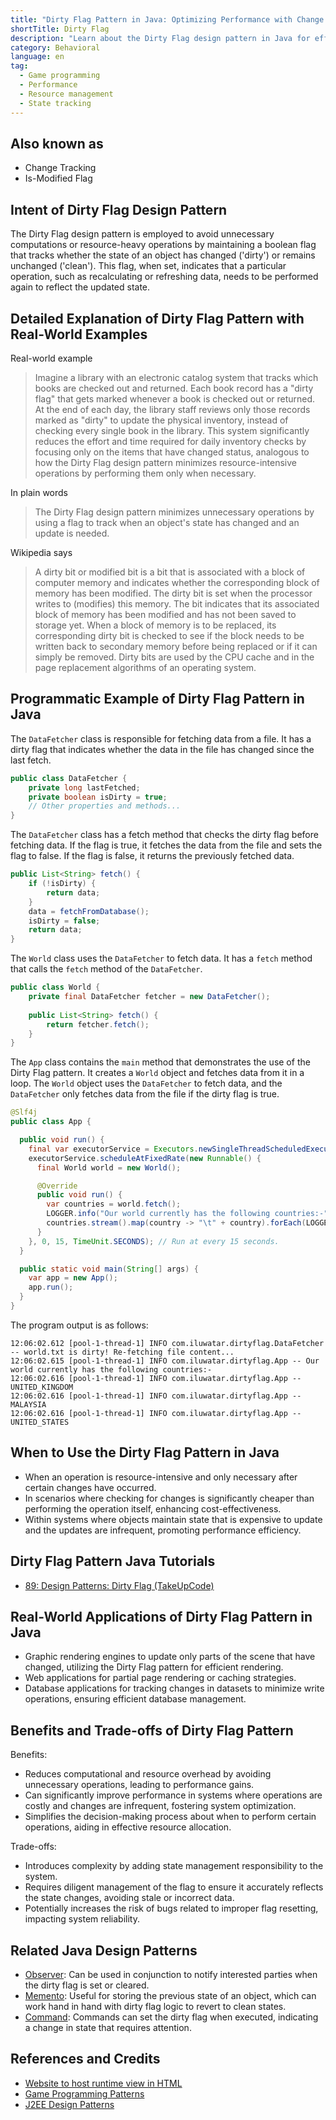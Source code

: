 ```yaml
---
title: "Dirty Flag Pattern in Java: Optimizing Performance with Change Tracking"
shortTitle: Dirty Flag
description: "Learn about the Dirty Flag design pattern in Java for efficient state tracking and resource management. Avoid unnecessary computations with practical examples and use cases."
category: Behavioral
language: en
tag:
  - Game programming
  - Performance
  - Resource management
  - State tracking
---
```


## Also known as

* Change Tracking
* Is-Modified Flag

## Intent of Dirty Flag Design Pattern

The Dirty Flag design pattern is employed to avoid unnecessary computations or resource-heavy operations by maintaining a boolean flag that tracks whether the state of an object has changed ('dirty') or remains unchanged ('clean'). This flag, when set, indicates that a particular operation, such as recalculating or refreshing data, needs to be performed again to reflect the updated state.

## Detailed Explanation of Dirty Flag Pattern with Real-World Examples

Real-world example

> Imagine a library with an electronic catalog system that tracks which books are checked out and returned. Each book record has a "dirty flag" that gets marked whenever a book is checked out or returned. At the end of each day, the library staff reviews only those records marked as "dirty" to update the physical inventory, instead of checking every single book in the library. This system significantly reduces the effort and time required for daily inventory checks by focusing only on the items that have changed status, analogous to how the Dirty Flag design pattern minimizes resource-intensive operations by performing them only when necessary.

In plain words

> The Dirty Flag design pattern minimizes unnecessary operations by using a flag to track when an object's state has changed and an update is needed.

Wikipedia says

> A dirty bit or modified bit is a bit that is associated with a block of computer memory and indicates whether the corresponding block of memory has been modified. The dirty bit is set when the processor writes to (modifies) this memory. The bit indicates that its associated block of memory has been modified and has not been saved to storage yet. When a block of memory is to be replaced, its corresponding dirty bit is checked to see if the block needs to be written back to secondary memory before being replaced or if it can simply be removed. Dirty bits are used by the CPU cache and in the page replacement algorithms of an operating system.

## Programmatic Example of Dirty Flag Pattern in Java

The `DataFetcher` class is responsible for fetching data from a file. It has a dirty flag that indicates whether the data in the file has changed since the last fetch.

```java
public class DataFetcher {
    private long lastFetched;
    private boolean isDirty = true;
    // Other properties and methods...
}
```

The `DataFetcher` class has a fetch method that checks the dirty flag before fetching data. If the flag is true, it fetches the data from the file and sets the flag to false. If the flag is false, it returns the previously fetched data.

```java
public List<String> fetch() {
    if (!isDirty) {
        return data;
    }
    data = fetchFromDatabase();
    isDirty = false;
    return data;
}
```

The `World` class uses the `DataFetcher` to fetch data. It has a `fetch` method that calls the `fetch` method of the `DataFetcher`.

```java
public class World {
    private final DataFetcher fetcher = new DataFetcher();
  
    public List<String> fetch() {
        return fetcher.fetch();
    }
}
```

The `App` class contains the `main` method that demonstrates the use of the Dirty Flag pattern. It creates a `World` object and fetches data from it in a loop. The `World` object uses the `DataFetcher` to fetch data, and the `DataFetcher` only fetches data from the file if the dirty flag is true.

```java
@Slf4j
public class App {

  public void run() {
    final var executorService = Executors.newSingleThreadScheduledExecutor();
    executorService.scheduleAtFixedRate(new Runnable() {
      final World world = new World();

      @Override
      public void run() {
        var countries = world.fetch();
        LOGGER.info("Our world currently has the following countries:-");
        countries.stream().map(country -> "\t" + country).forEach(LOGGER::info);
      }
    }, 0, 15, TimeUnit.SECONDS); // Run at every 15 seconds.
  }

  public static void main(String[] args) {
    var app = new App();
    app.run();
  }
}
```

The program output is as follows:

```
12:06:02.612 [pool-1-thread-1] INFO com.iluwatar.dirtyflag.DataFetcher -- world.txt is dirty! Re-fetching file content...
12:06:02.615 [pool-1-thread-1] INFO com.iluwatar.dirtyflag.App -- Our world currently has the following countries:-
12:06:02.616 [pool-1-thread-1] INFO com.iluwatar.dirtyflag.App -- 	UNITED_KINGDOM
12:06:02.616 [pool-1-thread-1] INFO com.iluwatar.dirtyflag.App -- 	MALAYSIA
12:06:02.616 [pool-1-thread-1] INFO com.iluwatar.dirtyflag.App -- 	UNITED_STATES
```

## When to Use the Dirty Flag Pattern in Java

* When an operation is resource-intensive and only necessary after certain changes have occurred.
* In scenarios where checking for changes is significantly cheaper than performing the operation itself, enhancing cost-effectiveness.
* Within systems where objects maintain state that is expensive to update and the updates are infrequent, promoting performance efficiency.

## Dirty Flag Pattern Java Tutorials

* [89: Design Patterns: Dirty Flag (TakeUpCode)](https://www.takeupcode.com/podcast/89-design-patterns-dirty-flag/)

## Real-World Applications of Dirty Flag Pattern in Java

* Graphic rendering engines to update only parts of the scene that have changed, utilizing the Dirty Flag pattern for efficient rendering.
* Web applications for partial page rendering or caching strategies.
* Database applications for tracking changes in datasets to minimize write operations, ensuring efficient database management.

## Benefits and Trade-offs of Dirty Flag Pattern

Benefits:

* Reduces computational and resource overhead by avoiding unnecessary operations, leading to performance gains.
* Can significantly improve performance in systems where operations are costly and changes are infrequent, fostering system optimization.
* Simplifies the decision-making process about when to perform certain operations, aiding in effective resource allocation.

Trade-offs:

* Introduces complexity by adding state management responsibility to the system.
* Requires diligent management of the flag to ensure it accurately reflects the state changes, avoiding stale or incorrect data.
* Potentially increases the risk of bugs related to improper flag resetting, impacting system reliability.

## Related Java Design Patterns

* [Observer](https://java-design-patterns.com/patterns/observer/): Can be used in conjunction to notify interested parties when the dirty flag is set or cleared.
* [Memento](https://java-design-patterns.com/patterns/memento/): Useful for storing the previous state of an object, which can work hand in hand with dirty flag logic to revert to clean states.
* [Command](https://java-design-patterns.com/patterns/command/): Commands can set the dirty flag when executed, indicating a change in state that requires attention.

## References and Credits

* [Website to host runtime view in HTML](www.codestep.io)
* [Game Programming Patterns](https://amzn.to/3PUzbgu)
* [J2EE Design Patterns](https://amzn.to/4dpzgmx)
